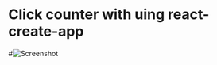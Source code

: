 # Click counter with uing react-create-app
#![Screenshot](counter-1/public/images-gitHub/screen-1.png)

